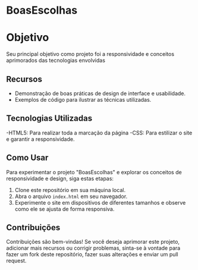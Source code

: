 # BoasEscolhas

# Objetivo

Seu principal objetivo como projeto foi a responsividade e conceitos aprimorados das tecnologias envolvidas

## Recursos

- Demonstração de boas práticas de design de interface e usabilidade.
- Exemplos de código para ilustrar as técnicas utilizadas.

## Tecnologias Utilizadas

-HTML5: Para realizar toda a marcação da página
-CSS: Para estilizar o site e garantir a responsividade.

## Como Usar

Para experimentar o projeto "BoasEscolhas" e explorar os conceitos de responsividade e design, siga estas etapas:

1. Clone este repositório em sua máquina local.
2. Abra o arquivo `index.html` em seu navegador.
3. Experimente o site em dispositivos de diferentes tamanhos e observe como ele se ajusta de forma responsiva.

## Contribuições

Contribuições são bem-vindas! Se você deseja aprimorar este projeto, adicionar mais recursos ou corrigir problemas, sinta-se à vontade para fazer um fork deste repositório, fazer suas alterações e enviar um pull request.
